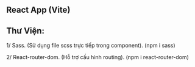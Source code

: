 ## React App (Vite)

## Thư Viện:

1/ Sass. (Sử dụng file scss trực tiếp trong component). (npm i sass)

2/ React-router-dom. (Hỗ trợ cấu hình routing). (npm i react-router-dom)